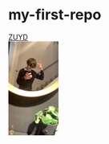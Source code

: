# my-first-repo

[ZUYD](https://www.zuyd.nl)
<br>
<img src="IMG_3435.JPG" width="100" alt="literally me"/>
